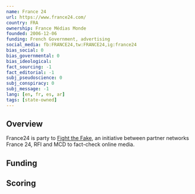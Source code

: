 ```yaml
---
name: France 24
url: https://www.france24.com/
country: FRA
ownership: France Médias Monde
founded: 2006-12-06
funding: French Government, advertising
social_media: fb:FRANCE24,tw:FRANCE24,ig:france24
bias_social: 0
bias_governmental: 0
bias_ideological:
fact_sourcing: -1
fact_editorial: -1
subj_pseudoscience: 0
subj_conspiracy: 0
subj_message: -1
lang: [en, fr, es, ar]
tags: [state-owned]
---
```


## Overview

France24 is party to [Fight the Fake](https://www.france24.com/en/fight-the-fake), an initiative between partner networks France 24, RFI and MCD to fact-check online media.

## Funding

## Scoring
